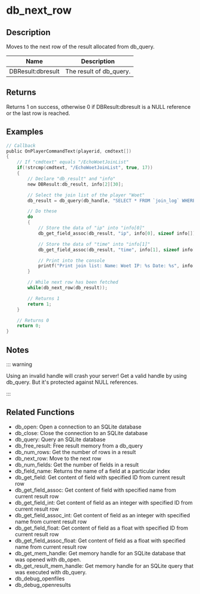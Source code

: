 # db_next_row

## Description

Moves to the next row of the result allocated from db_query.

| Name              | Description             |
| ----------------- | ----------------------- |
| DBResult:dbresult | The result of db_query. |

## Returns

Returns 1 on success, otherwise 0 if DBResult:dbresult is a NULL reference or the last row is reached.

## Examples

```c
// Callback
public OnPlayerCommandText(playerid, cmdtext[])
{
	// If "cmdtext" equals "/EchoWoetJoinList"
	if(!strcmp(cmdtext, "/EchoWoetJoinList", true, 17))
	{
		// Declare "db_result" and "info"
		new DBResult:db_result, info[2][30];

		// Select the join list of the player "Woet"
		db_result = db_query(db_handle, "SELECT * FROM `join_log` WHERE `name`='Woet'");

		// Do these
		do
		{
			// Store the data of "ip" into "info[0]"
			db_get_field_assoc(db_result, "ip", info[0], sizeof info[]);

			// Store the data of "time" into "info[1]"
			db_get_field_assoc(db_result, "time", info[1], sizeof info[]);

			// Print into the console
			printf("Print join list: Name: Woet IP: %s Date: %s", info[0], info[1]);
		}

		// While next row has been fetched
		while(db_next_row(db_result));

		// Returns 1
		return 1;
	}

	// Returns 0
	return 0;
}
```

## Notes

::: warning

Using an invalid handle will crash your server! Get a valid handle by using db_query. But it's protected against NULL references.

:::

## Related Functions

- db_open: Open a connection to an SQLite database
- db_close: Close the connection to an SQLite database
- db_query: Query an SQLite database
- db_free_result: Free result memory from a db_query
- db_num_rows: Get the number of rows in a result
- db_next_row: Move to the next row
- db_num_fields: Get the number of fields in a result
- db_field_name: Returns the name of a field at a particular index
- db_get_field: Get content of field with specified ID from current result row
- db_get_field_assoc: Get content of field with specified name from current result row
- db_get_field_int: Get content of field as an integer with specified ID from current result row
- db_get_field_assoc_int: Get content of field as an integer with specified name from current result row
- db_get_field_float: Get content of field as a float with specified ID from current result row
- db_get_field_assoc_float: Get content of field as a float with specified name from current result row
- db_get_mem_handle: Get memory handle for an SQLite database that was opened with db_open.
- db_get_result_mem_handle: Get memory handle for an SQLite query that was executed with db_query.
- db_debug_openfiles
- db_debug_openresults
